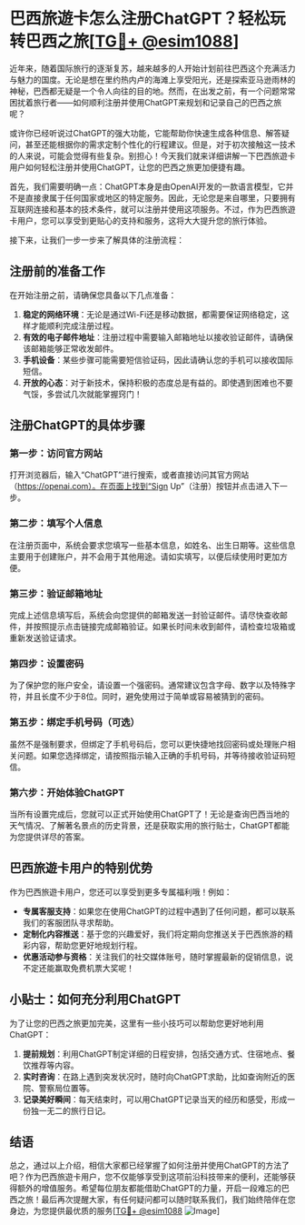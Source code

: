 # 巴西旅遊卡怎么注册ChatGPT？轻松玩转巴西之旅[[TG💪+ @esim1088](https://t.me/s/esim1088)]

近年来，随着国际旅行的逐渐复苏，越来越多的人开始计划前往巴西这个充满活力与魅力的国度。无论是想在里约热内卢的海滩上享受阳光，还是探索亚马逊雨林的神秘，巴西都无疑是一个令人向往的目的地。然而，在出发之前，有一个问题常常困扰着旅行者——如何顺利注册并使用ChatGPT来规划和记录自己的巴西之旅呢？

或许你已经听说过ChatGPT的强大功能，它能帮助你快速生成各种信息、解答疑问，甚至还能根据你的需求定制个性化的行程建议。但是，对于初次接触这一技术的人来说，可能会觉得有些复杂。别担心！今天我们就来详细讲解一下巴西旅遊卡用户如何轻松注册并使用ChatGPT，让您的巴西之旅更加便捷有趣。

首先，我们需要明确一点：ChatGPT本身是由OpenAI开发的一款语言模型，它并不是直接隶属于任何国家或地区的特定服务。因此，无论您是来自哪里，只要拥有互联网连接和基本的技术条件，就可以注册并使用这项服务。不过，作为巴西旅遊卡用户，您可以享受到更贴心的支持和服务，这将大大提升您的旅行体验。

接下来，让我们一步一步来了解具体的注册流程：

## 注册前的准备工作

在开始注册之前，请确保您具备以下几点准备：
1. **稳定的网络环境**：无论是通过Wi-Fi还是移动数据，都需要保证网络稳定，这样才能顺利完成注册过程。
2. **有效的电子邮件地址**：注册过程中需要输入邮箱地址以接收验证邮件，请确保该邮箱能够正常收发邮件。
3. **手机设备**：某些步骤可能需要短信验证码，因此请确认您的手机可以接收国际短信。
4. **开放的心态**：对于新技术，保持积极的态度总是有益的。即使遇到困难也不要气馁，多尝试几次就能掌握窍门！

## 注册ChatGPT的具体步骤

### 第一步：访问官方网站

打开浏览器后，输入“ChatGPT”进行搜索，或者直接访问其官方网站（https://openai.com）。在页面上找到“Sign Up”（注册）按钮并点击进入下一步。

### 第二步：填写个人信息

在注册页面中，系统会要求您填写一些基本信息，如姓名、出生日期等。这些信息主要用于创建账户，并不会用于其他用途。请如实填写，以便后续使用时更加方便。

### 第三步：验证邮箱地址

完成上述信息填写后，系统会向您提供的邮箱发送一封验证邮件。请尽快查收邮件，并按照提示点击链接完成邮箱验证。如果长时间未收到邮件，请检查垃圾箱或重新发送验证请求。

### 第四步：设置密码

为了保护您的账户安全，请设置一个强密码。通常建议包含字母、数字以及特殊字符，并且长度不少于8位。同时，避免使用过于简单或容易被猜到的密码。

### 第五步：绑定手机号码（可选）

虽然不是强制要求，但绑定了手机号码后，您可以更快捷地找回密码或处理账户相关问题。如果您选择绑定，请按照指示输入正确的手机号码，并等待接收验证码短信。

### 第六步：开始体验ChatGPT

当所有设置完成后，您就可以正式开始使用ChatGPT了！无论是查询巴西当地的天气情况、了解著名景点的历史背景，还是获取实用的旅行贴士，ChatGPT都能为您提供详尽的答案。

## 巴西旅遊卡用户的特别优势

作为巴西旅遊卡用户，您还可以享受到更多专属福利哦！例如：
- **专属客服支持**：如果您在使用ChatGPT的过程中遇到了任何问题，都可以联系我们的客服团队寻求帮助。
- **定制化内容推送**：基于您的兴趣爱好，我们将定期向您推送关于巴西旅游的精彩内容，帮助您更好地规划行程。
- **优惠活动参与资格**：关注我们的社交媒体账号，随时掌握最新的促销信息，说不定还能赢取免费机票大奖呢！

## 小贴士：如何充分利用ChatGPT

为了让您的巴西之旅更加完美，这里有一些小技巧可以帮助您更好地利用ChatGPT：
1. **提前规划**：利用ChatGPT制定详细的日程安排，包括交通方式、住宿地点、餐饮推荐等内容。
2. **实时咨询**：在路上遇到突发状况时，随时向ChatGPT求助，比如查询附近的医院、警察局位置等。
3. **记录美好瞬间**：每天结束时，可以用ChatGPT记录当天的经历和感受，形成一份独一无二的旅行日记。

## 结语

总之，通过以上介绍，相信大家都已经掌握了如何注册并使用ChatGPT的方法了吧？作为巴西旅遊卡用户，您不仅能够享受到这项前沿科技带来的便利，还能够获得额外的增值服务。希望每位朋友都能借助ChatGPT的力量，开启一段难忘的巴西之旅！最后再次提醒大家，有任何疑问都可以随时联系我们，我们始终陪伴在您身边，为您提供最优质的服务[[TG💪+ @esim1088](https://t.me/s/esim1088) ![Image](https://i.postimg.cc/4NQfJmqS/Snipaste-2025-05-13-00-14-12.png)]